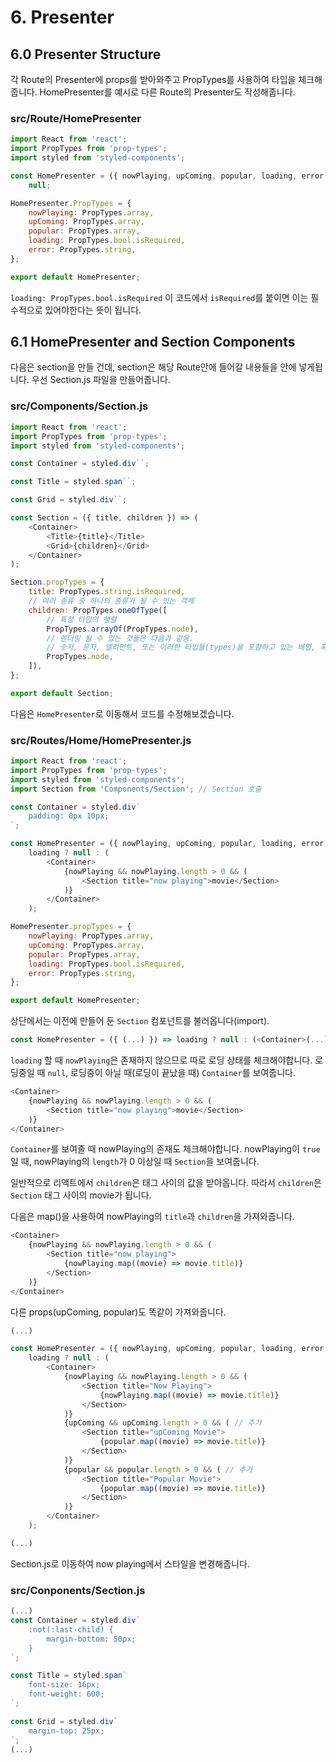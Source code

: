 # 6. Presenter

## 6.0 Presenter Structure

각 Route의 Presenter에 props를 받아와주고 PropTypes를 사용하여 타입을 체크해줍니다. HomePresenter를 예시로 다른 Route의 Presenter도 작성해줍니다.

### **src/Route/HomePresenter**

```javascript
import React from 'react';
import PropTypes from 'prop-types';
import styled from 'styled-components';

const HomePresenter = ({ nowPlaying, upComing, popular, loading, error }) =>
    null;

HomePresenter.PropTypes = {
    nowPlaying: PropTypes.array,
    upComing: PropTypes.array,
    popular: PropTypes.array,
    loading: PropTypes.bool.isRequired,
    error: PropTypes.string,
};

export default HomePresenter;
```

`loading: PropTypes.bool.isRequired` 이 코드에서 `isRequired`를 붙이면 이는 필수적으로 있어야한다는 뜻이 됩니다.

## 6.1 HomePresenter and Section Components

다음은 section을 만들 건데, section은 해당 Route안에 들어갈 내용들을 안에 넣게됩니다. 우선 Section.js 파일을 만들어줍니다.

### **src/Components/Section.js**

```javascript
import React from 'react';
import PropTypes from 'prop-types';
import styled from 'styled-components';

const Container = styled.div``;

const Title = styled.span``;

const Grid = styled.div``;

const Section = ({ title, children }) => (
    <Container>
        <Title>{title}</Title>
        <Grid>{children}</Grid>
    </Container>
);

Section.propTypes = {
    title: PropTypes.string.isRequired,
    // 여러 종류 중 하나의 종류가 될 수 있는 객체
    children: PropTypes.oneOfType([
        // 특정 타입의 행렬
        PropTypes.arrayOf(PropTypes.node),
        // 렌더링 될 수 있는 것들은 다음과 같음.
        // 숫자, 문자, 엘리먼트, 또는 이러한 타입들(types)을 포함하고 있는 배열, 혹은 배열의 fragment
        PropTypes.node,
    ]),
};

export default Section;
```

다음은 `HomePresenter`로 이동해서 코드를 수정해보겠습니다.

### **src/Routes/Home/HomePresenter.js**

```javascript
import React from 'react';
import PropTypes from 'prop-types';
import styled from 'styled-components';
import Section from 'Components/Section'; // Section 호출

const Container = styled.div`
    padding: 0px 10px;
`;

const HomePresenter = ({ nowPlaying, upComing, popular, loading, error }) =>
    loading ? null : (
        <Container>
            {nowPlaying && nowPlaying.length > 0 && (
                <Section title="now playing">movie</Section>
            )}
        </Container>
    );

HomePresenter.propTypes = {
    nowPlaying: PropTypes.array,
    upComing: PropTypes.array,
    popular: PropTypes.array,
    loading: PropTypes.bool.isRequired,
    error: PropTypes.string,
};

export default HomePresenter;
```

상단에서는 이전에 만들어 둔 `Section` 컴포넌트를 불러옵니다(import).

```javascript
const HomePresenter = ({ (...) }) => loading ? null : (<Container>(...)<Container/>)
```

`loading` 할 때 `nowPlaying`은 존재하지 않으므로 따로 로딩 상태를 체크해야합니다. 로딩중일 때 `null`, 로딩중이 아닐 때(로딩이 끝났을 때) `Container`를 보여줍니다.

```javascript
<Container>
    {nowPlaying && nowPlaying.length > 0 && (
        <Section title="now playing">movie</Section>
    )}
</Container>
```

`Container`를 보여줄 때 nowPlaying의 존재도 체크해야합니다. nowPlaying이 `true`일 때, nowPlaying의 `length`가 0 이상일 때 `Section`을 보여줍니다.

일반적으로 리액트에서 `children`은 태그 사이의 값을 받아옵니다. 따라서 `children`은 `Section` 태그 사이의 movie가 됩니다.

다음은 map()을 사용하여 nowPlaying의 `title`과 `children`을 가져와줍니다.

```javascript
<Container>
    {nowPlaying && nowPlaying.length > 0 && (
        <Section title="now playing">
            {nowPlaying.map((movie) => movie.title)}
        </Section>
    )}
</Container>
```

다른 props(upComing, popular)도 똑같이 가져와줍니다.

```javascript
(...)

const HomePresenter = ({ nowPlaying, upComing, popular, loading, error }) =>
    loading ? null : (
        <Container>
            {nowPlaying && nowPlaying.length > 0 && (
                <Section title="Now Playing">
                    {nowPlaying.map((movie) => movie.title)}
                </Section>
            )}
            {upComing && upComing.length > 0 && ( // 추가
                <Section title="upComing Movie">
                    {popular.map((movie) => movie.title)}
                </Section>
            )}
            {popular && popular.length > 0 && ( // 추가
                <Section title="Popular Movie">
                    {popular.map((movie) => movie.title)}
                </Section>
            )}
        </Container>
    );

(...)
```

Section.js로 이동하여 now playing에서 스타일을 변경해줍니다.

### **src/Conponents/Section.js**

```javascript
(...)
const Container = styled.div`
    :not(:last-child) {
        margin-bottom: 50px;
    }
`;

const Title = styled.span`
    font-size: 16px;
    font-weight: 600;
`;

const Grid = styled.div`
    margin-top: 25px;
`;
(...)
```
